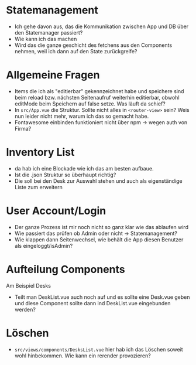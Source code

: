 # Statemanagement
- Ich gehe davon aus, das die Kommunikation zwischen App und DB über den Statemanager passiert?
- Wie kann ich das machen
- Wird das die ganze geschicht des fetchens aus den Components nehmen, weil ich dann auf den State zurückgreife?

# Allgemeine Fragen
- Items die ich als "editierbar" gekennzeichnet habe und speichere sind beim reload bzw. nächsten Seitenaufruf weiterhin editierbar, obwohl editMode beim Speichern auf false setze. Was läuft da schief?
- In `src/App.vue` die Struktur. Sollte nicht alles in `<router-view>` sein? Weis nun leider nicht mehr, warum ich das so gemacht habe.
- Fontawesome einbinden funktioniert nicht über npm -> wegen auth von Firma?

# Inventory List
- da hab ich eine Blockade wie ich das am besten aufbaue.
- Ist die .json Struktur so überhaupt richtig?
- Die soll bei den Desk zur Auswahl stehen und auch als eigenständige Liste zum erweitern

# User Account/Login
- Der ganze Prozess ist mir noch nicht so ganz klar wie das ablaufen wird
- Wie passiert das prüfen ob Admin oder nicht -> Statemanagement?
- Wie klappen dann Seitenwechsel, wie behält die App diesen Benutzer als eingeloggt/isAdmin?

# Aufteilung Components
Am Beispiel Desks
- Teilt man DeskList.vue auch noch auf und es sollte eine Desk.vue geben und diese Component sollte dann ind DeskList.vue eingebunden werden? 

# Löschen
- `src/views/components/DesksList.vue` hier hab ich das Löschen soweit wohl hinbekommen. Wie kann ein rerender provozieren?